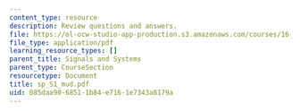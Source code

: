 ```yaml
---
content_type: resource
description: Review questions and answers.
file: https://ol-ocw-studio-app-production.s3.amazonaws.com/courses/16-01-unified-engineering-i-ii-iii-iv-fall-2005-spring-2006/085daa9068511b84e7161e7343a8179a_sp_S1_mud.pdf
file_type: application/pdf
learning_resource_types: []
parent_title: Signals and Systems
parent_type: CourseSection
resourcetype: Document
title: sp_S1_mud.pdf
uid: 085daa90-6851-1b84-e716-1e7343a8179a
---
```

